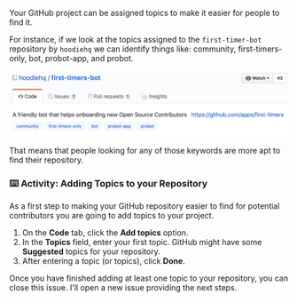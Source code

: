Your GitHub project can be assigned topics to make it easier for people to find it. 

For instance, if we look at the topics assigned to the `first-timer-bot` repository by `hoodiehq` we can identify things like: community, first-timers-only, bot, probot-app, and probot. 

![first timers topics](/artifacts/first_timers_bot_topics.png)

That means that people looking for any of those keywords are more apt to find their repository. 

### :keyboard: Activity: Adding Topics to your Repository

As a first step to making your GitHub repository easier to find for potential contributors you are going to add topics to your project.

1. On the **Code** tab, click the **Add topics** option.
1. In the **Topics** field, enter your first topic. GitHub might have some **Suggested** topics for your repository.
1. After entering a topic (or topics), click **Done**.

Once you have finished adding at least one topic to your repository, you can close this issue. I'll open a new issue providing the next steps.